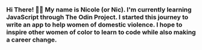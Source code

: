 ### Hi There! 👋🏾 My name is Nicole (or Nic). I'm currently learning JavaScript through The Odin Project. I started this journey to write an app to help women of domestic violence. I hope to inspire other women of color to learn to code while also making a career change.

<!--
**nicthrow/nicthrow** is a ✨ _special_ ✨ repository because its `README.md` (this file) appears on your GitHub profile.

Here are some ideas to get you started:

- 🔭 I’m currently working on ...
- 🌱 I’m currently learning ...
- 👯 I’m looking to collaborate on ...
- 🤔 I’m looking for help with ...
- 💬 Ask me about ...
- 📫 How to reach me: ...
- 😄 Pronouns: ...
- ⚡ Fun fact: ...
-->
